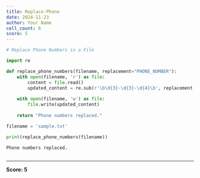 ```yaml
---
title: Replace-Phone
date: 2024-11-23
author: Your Name
cell_count: 6
score: 5
---
```


```python
# Replace Phone Numbers in a File
```


```python
import re
```


```python
def replace_phone_numbers(filename, replacement="PHONE_NUMBER"):
    with open(filename, 'r') as file:
        content = file.read()
        updated_content = re.sub(r'\b\d{3}-\d{3}-\d{4}\b', replacement, content)
    
    with open(filename, 'w') as file:
        file.write(updated_content)
    
    return "Phone numbers replaced."
```


```python
filename = 'sample.txt'
```


```python
print(replace_phone_numbers(filename))
```

    Phone numbers replaced.



```python

```


---
**Score: 5**
